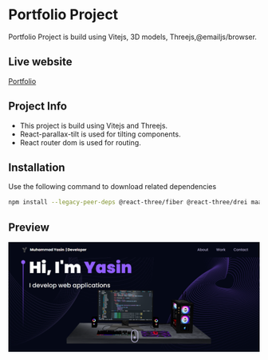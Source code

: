 # Portfolio Project

Portfolio Project is build using Vitejs, 3D models, Threejs,@emailjs/browser.
## Live website

[Portfolio](https://muhammadyasin.vercel.app/)

## Project Info
- This project is build using Vitejs and Threejs.
- React-parallax-tilt is used for tilting components.
- React router dom is used for routing.

## Installation

Use the following command to download related dependencies

```bash
npm install --legacy-peer-deps @react-three/fiber @react-three/drei maath react-parallax-tilt react-vertical-timeline-component @emailjs/browser framer-motion react-router-dom three
```

## Preview

![App Screenshot](./public/image.png)



